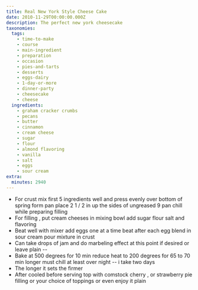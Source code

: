 ```yaml
---
title: Real New York Style Cheese Cake
date: 2010-11-29T00:00:00.000Z
description: The perfect new york cheesecake
taxonomies:
  tags:
    - time-to-make
    - course
    - main-ingredient
    - preparation
    - occasion
    - pies-and-tarts
    - desserts
    - eggs-dairy
    - 1-day-or-more
    - dinner-party
    - cheesecake
    - cheese
  ingredients:
    - graham cracker crumbs
    - pecans
    - butter
    - cinnamon
    - cream cheese
    - sugar
    - flour
    - almond flavoring
    - vanilla
    - salt
    - eggs
    - sour cream
extra:
  minutes: 2940
---
```

 - For crust mix first 5 ingredients well and press evenly over bottom of spring form pan place 2 1 / 2 in up the sides of ungreased 9 pan chill while preparing filling
 - For filling , put cream cheeses in mixing bowl add sugar flour salt and flavoring
 - Beat well with mixer add eggs one at a time beat after each egg blend in sour cream pour mixture in crust
 - Can take drops of jam and do marbeling effect at this point if desired or leave plain --
 - Bake at 500 degrees for 10 min reduce heat to 200 degrees for 65 to 70 min longer must chill at least over night -- i take two days
 - The longer it sets the firmer
 - After cooled before serving top with comstock cherry , or strawberry pie filling or your choice of toppings or even enjoy it plain
